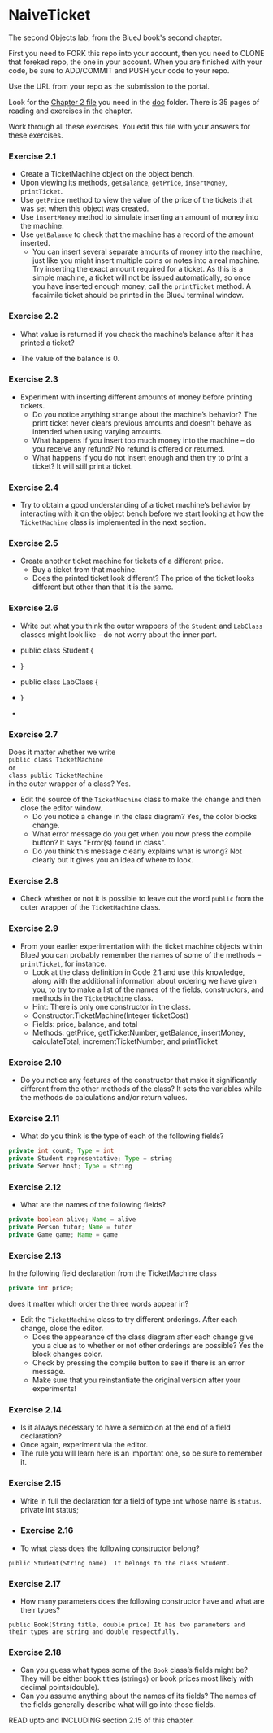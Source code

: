 # NaiveTicket

The second Objects lab, from the BlueJ book's second chapter.

First you need to FORK this repo into your account, then you need to CLONE that foreked repo, the one in your account. 
When you are finished with your code, be sure to ADD/COMMIT and PUSH your code to your repo.

Use the URL from your repo as the submission to the portal. 

Look for the [Chapter 2 file](./doc/BlueJ-objects-first-ch2.pdf) you need in the [doc](./doc) folder.
There is 35 pages of reading and exercises in the chapter.

Work through all these exercises. You edit this file with your answers for these exercises.

### Exercise 2.1
* Create a TicketMachine object on the object bench.
* Upon viewing its methods, `getBalance`, `getPrice`, `insertMoney`, `printTicket`.
* Use `getPrice` method to view the value of the price of the tickets that was set when this object was created.
* Use `insertMoney` method to simulate inserting an amount of money into the machine.
* Use `getBalance` to check that the machine has a record of the amount inserted.
    * You can insert several separate amounts of money into the machine, just like you might insert multiple coins or notes into a real machine. Try inserting the exact amount required for a ticket. As this is a simple machine, a ticket will not be issued automatically, so once you have inserted enough money, call the `printTicket` method. A facsimile ticket should be printed in the BlueJ terminal window.

### Exercise 2.2
* What value is returned if you check the machine’s balance after it has printed a ticket?

* The value of the balance is 0.

### Exercise 2.3
* Experiment with inserting different amounts of money before printing tickets.
    * Do you notice anything strange about the machine’s behavior? The print ticket never clears previous amounts and doesn't behave as intended when using varying amounts.
    * What happens if you insert too much money into the machine – do you receive any refund? No refund is offered or returned.
    * What happens if you do not insert enough and then try to print a ticket? It will still print a ticket.

### Exercise 2.4
* Try to obtain a good understanding of a ticket machine’s behavior by interacting with it on the object bench before we start looking at how the `TicketMachine` class is implemented in the next section.

### Exercise 2.5
* Create another ticket machine for tickets of a different price.
    * Buy a ticket from that machine.
    * Does the printed ticket look different? The price of the ticket looks different but other than that it is the same.

### Exercise 2.6
* Write out what you think the outer wrappers of the `Student` and `LabClass` classes might look like – do not worry about the inner part.

* public class Student {
* }
* public class LabClass {
* }
* 
### Exercise 2.7
Does it matter whether we write<br>
`public class TicketMachine`<br>
or<br>
`class public TicketMachine`<br>
in the outer wrapper of a class? Yes.

* Edit the source of the `TicketMachine` class to make the change and then close the editor window.
    * Do you notice a change in the class diagram? Yes, the color blocks change.
    * What error message do you get when you now press the compile button? It says "Error(s) found in class".
    * Do you think this message clearly explains what is wrong? Not clearly but it gives you an idea of where to look.

### Exercise 2.8
* Check whether or not it is possible to leave out the word `public` from the outer wrapper of the `TicketMachine` class.

### Exercise 2.9
* From your earlier experimentation with the ticket machine objects within BlueJ you can probably remember the names of some of the methods – `printTicket`, for instance.
    * Look at the class definition in Code 2.1 and use this knowledge, along with the additional information about ordering we have given you, to try to make a list of the names of the fields, constructors, and methods in the `TicketMachine` class.
    * Hint: There is only one constructor in the class.
    * Constructor:TicketMachine(Integer ticketCost)
    * Fields: price, balance, and total
    * Methods: getPrice, getTicketNumber, getBalance, insertMoney, calculateTotal, incrementTicketNumber, and printTicket

### Exercise 2.10
* Do you notice any features of the constructor that make it significantly different from the other methods of the class? It sets the variables while the methods do calculations and/or return values.

### Exercise 2.11
* What do you think is the type of each of the following fields?

```java
private int count; Type = int
private Student representative; Type = string
private Server host; Type = string
```

### Exercise 2.12
* What are the names of the following fields?

```java
private boolean alive; Name = alive
private Person tutor; Name = tutor
private Game game; Name = game
```
### Exercise 2.13

In the following field declaration from the TicketMachine class<br>

```java
private int price;
```
does it matter which order the three words appear in?
* Edit the `TicketMachine` class to try different orderings. After each change, close the editor.
    * Does the appearance of the class diagram after each change give you a clue as to whether or not other orderings are
possible? Yes the block changes color.
    * Check by pressing the compile button to see if there is an error message.
    * Make sure that you reinstantiate the original version after your experiments!

### Exercise 2.14
* Is it always necessary to have a semicolon at the end of a field declaration?
* Once again, experiment via the editor.
* The rule you will learn here is an important one, so be sure to remember it.


### Exercise 2.15
* Write in full the declaration for a field of type `int` whose name is `status`. private int status;

* ### Exercise 2.16
* To what class does the following constructor belong?
```
public Student(String name)  It belongs to the class Student.
```

### Exercise 2.17
* How many parameters does the following constructor have and what are their types?
```
public Book(String title, double price) It has two parameters and their types are string and double respectfully.
```

### Exercise 2.18
* Can you guess what types some of the `Book` class’s fields might be? They will be either book titles (strings) or book prices most likely with decimal points(double).
* Can you assume anything about the names of its fields? The names of the fields generally describe what will go into those fields.

READ upto and INCLUDING section 2.15 of this chapter.
